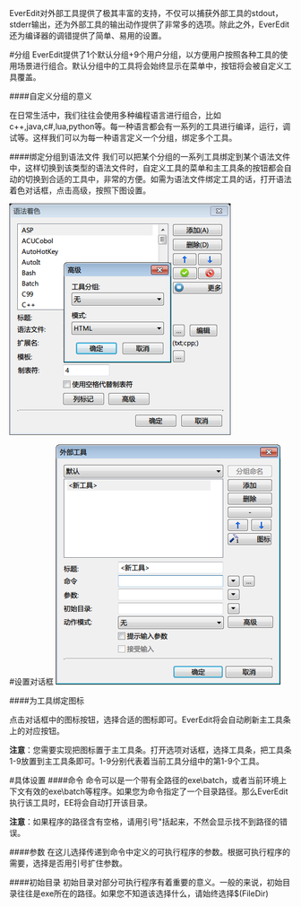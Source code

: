 EverEdit对外部工具提供了极其丰富的支持，不仅可以捕获外部工具的stdout，stderr输出，还为外部工具的输出动作提供了非常多的选项。除此之外，EverEdit还为编译器的调错提供了简单、易用的设置。

#分组
EverEdit提供了1个默认分组+9个用户分组，以方便用户按照各种工具的使用场景进行组合。默认分组中的工具将会始终显示在菜单中，按钮将会被自定义工具覆盖。

####自定义分组的意义

在日常生活中，我们往往会使用多种编程语言进行组合，比如c++,java,c#,lua,python等。每一种语言都会有一系列的工具进行编译，运行，调试等。这样我们可以为每一种语言定义一个分组，绑定多个工具。

####绑定分组到语法文件
我们可以把某个分组的一系列工具绑定到某个语法文件中，这样切换到该类型的语法文件时，自定义工具的菜单和主工具条的按钮都会自动的切换到合适的工具中，非常的方便。如需为语法文件绑定工具的话，打开语法着色对话框，点击高级，按照下图设置。

![assign_group](./image/syntax_assign_toolgroup.png)

#设置对话框
![config_tool](./image/config_tool.png)

####为工具绑定图标

点击对话框中的图标按钮，选择合适的图标即可。EverEdit将会自动刷新主工具条上的对应按钮。

**注意**：您需要实现把图标置于主工具条。打开选项对话框，选择工具条，把工具条1-9放置到主工具条即可。1-9分别代表着当前工具分组中的第1-9个工具。

#具体设置
####命令
命令可以是一个带有全路径的exe\batch，或者当前环境上下文有效的exe\batch等程序。如果您为命令指定了一个目录路径。那么EverEdit执行该工具时，EE将会自动打开该目录。

**注意**：如果程序的路径含有空格，请用引号"括起来，不然会显示找不到路径的错误。

####参数
在这儿选择传递到命令中定义的可执行程序的参数。根据可执行程序的需要，选择是否用引号扩住参数。

####初始目录
初始目录对部分可执行程序有着重要的意义。一般的来说，初始目录往往是exe所在的路径。如果您不知道该选择什么，请始终选择$(FileDir)


